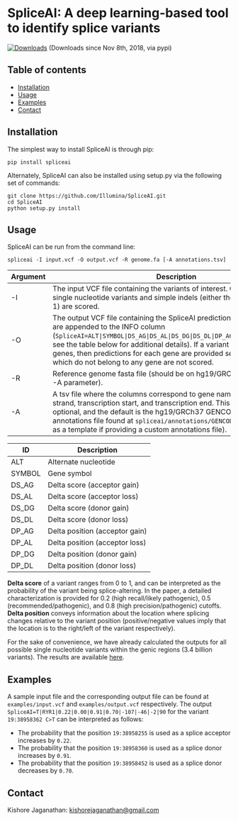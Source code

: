 # SpliceAI: A deep learning-based tool to identify splice variants
[![Downloads](https://pepy.tech/badge/spliceai)](https://pepy.tech/project/spliceai) (Downloads since Nov 8th, 2018, via pypi)

## Table of contents

  * [Installation](#installation)
  * [Usage](#usage)
  * [Examples](#examples)
  * [Contact](#contact)

## Installation

The simplest way to install SpliceAI is through pip:
```
pip install spliceai
```

Alternately, SpliceAI can also be installed using setup.py via the following set of commands:
```
git clone https://github.com/Illumina/SpliceAI.git
cd SpliceAI
python setup.py install
```

## Usage

SpliceAI can be run from the command line: 
```
spliceai -I input.vcf -O output.vcf -R genome.fa [-A annotations.tsv]
```
| Argument | Description |
| -------- | ----------- |
|    -I    | The input VCF file containing the variants of interest. Currently, only single nucleotide variants and simple indels (either the ref or alt length is 1) are scored. |
|    -O    | The output VCF file containing the SpliceAI predictions. The predictions are appended to the INFO column (`SpliceAI=ALT\|SYMBOL\|DS_AG\|DS_AL\|DS_DG\|DS_DL\|DP_AG\|DP_AL\|DP_DG\|DP_DL`: see the table below for additional details). If a variant belongs to multiple genes, then predictions for each gene are provided separately. Variants which do not belong to any gene are not scored. |
|    -R    | Reference genome fasta file (should be on hg19/GRCh37 if using default -A parameter). |
|    -A    | A tsv file where the columns correspond to gene name, chromosome, strand, transcription start, and transcription end. This argument is optional, and the default is the hg19/GRCh37 GENCODE.v24lift37 gene annotations file found at `spliceai/annotations/GENCODE.v24lift37` (use it as a template if providing a custom annotations file). |

|    ID    | Description |
| -------- | ----------- |
|  ALT     | Alternate nucleotide |
|  SYMBOL  | Gene symbol |
|  DS_AG   | Delta score (acceptor gain) |
|  DS_AL   | Delta score (acceptor loss) |
|  DS_DG   | Delta score (donor gain) |
|  DS_DL   | Delta score (donor loss) |
|  DP_AG   | Delta position (acceptor gain) |
|  DP_AL   | Delta position (acceptor loss) |
|  DP_DG   | Delta position (donor gain) |
|  DP_DL   | Delta position (donor loss) |

**Delta score** of a variant ranges from 0 to 1, and can be interpreted as the probability of the variant being splice-altering. In the paper, a detailed characterization is provided for 0.2 (high recall/likely pathogenic), 0.5 (recommended/pathogenic), and 0.8 (high precision/pathogenic) cutoffs. **Delta position** conveys information about the location where splicing changes relative to the variant position (positive/negative values imply that the location is to the right/left of the variant respectively).

For the sake of convenience, we have already calculated the outputs for all possible single nucleotide variants within the genic regions (3.4 billion variants). The results are available [here](https://basespace.illumina.com/s/5u6ThOblecrh).

## Examples

A sample input file and the corresponding output file can be found at `examples/input.vcf` and `examples/output.vcf` respectively. The output `SpliceAI=T|RYR1|0.22|0.00|0.91|0.70|-107|-46|-2|90` for the variant `19:38958362 C>T` can be interpreted as follows:
* The probability that the position `19:38958255` is used as a splice acceptor increases by `0.22`.
* The probability that the position `19:38958360` is used as a splice donor increases by `0.91`.
* The probability that the position `19:38958452` is used as a splice donor decreases by `0.70`.

## Contact

Kishore Jaganathan: kishorejaganathan@gmail.com


